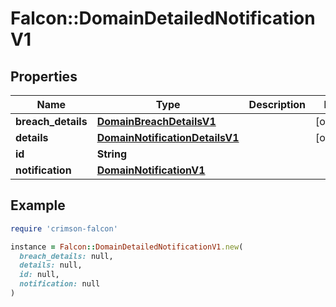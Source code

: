 # Falcon::DomainDetailedNotificationV1

## Properties

| Name | Type | Description | Notes |
| ---- | ---- | ----------- | ----- |
| **breach_details** | [**DomainBreachDetailsV1**](DomainBreachDetailsV1.md) |  | [optional] |
| **details** | [**DomainNotificationDetailsV1**](DomainNotificationDetailsV1.md) |  | [optional] |
| **id** | **String** |  |  |
| **notification** | [**DomainNotificationV1**](DomainNotificationV1.md) |  |  |

## Example

```ruby
require 'crimson-falcon'

instance = Falcon::DomainDetailedNotificationV1.new(
  breach_details: null,
  details: null,
  id: null,
  notification: null
)
```

